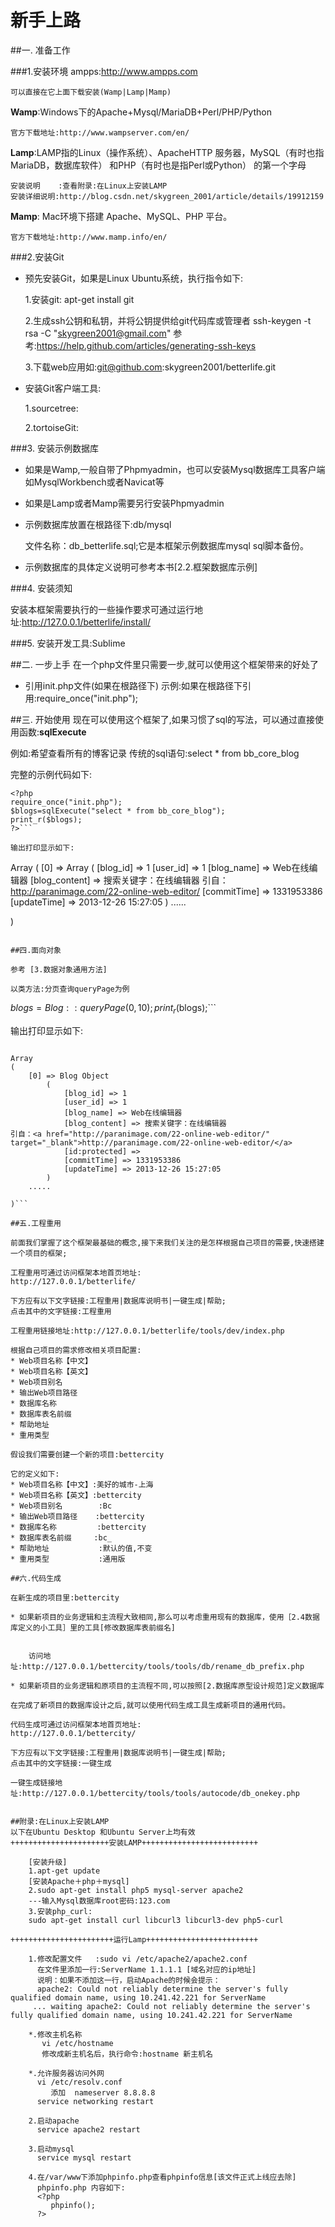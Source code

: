 # 新手上路

##一. 准备工作

###1.安装环境
ampps:http://www.ampps.com

    可以直接在它上面下载安装(Wamp|Lamp|Mamp)

**Wamp**:Windows下的Apache+Mysql/MariaDB+Perl/PHP/Python

    官方下载地址:http://www.wampserver.com/en/

**Lamp**:LAMP指的Linux（操作系统）、ApacheHTTP 服务器，MySQL（有时也指MariaDB，数据库软件） 和PHP（有时也是指Perl或Python） 的第一个字母

    安装说明    :查看附录:在Linux上安装LAMP
    安装详细说明:http://blog.csdn.net/skygreen_2001/article/details/19912159

**Mamp**: Mac环境下搭建 Apache、MySQL、PHP 平台。

    官方下载地址:http://www.mamp.info/en/

###2.安装Git
* 预先安装Git，如果是Linux Ubuntu系统，执行指令如下:

    1.安装git: apt-get install git

    2.生成ssh公钥和私钥，并将公钥提供给git代码库或管理者
        ssh-keygen -t rsa -C "skygreen2001@gmail.com"
        参考:https://help.github.com/articles/generating-ssh-keys

    3.下载web应用如:git@github.com:skygreen2001/betterlife.git

* 安装Git客户端工具:

    1.sourcetree:

    2.tortoiseGit:


###3. 安装示例数据库

* 如果是Wamp,一般自带了Phpmyadmin，也可以安装Mysql数据库工具客户端如MysqlWorkbench或者Navicat等

* 如果是Lamp或者Mamp需要另行安装Phpmyadmin

* 示例数据库放置在根路径下:db/mysql

  文件名称：db_betterlife.sql;它是本框架示例数据库mysql sql脚本备份。

* 示例数据库的具体定义说明可参考本书[2.2.框架数据库示例]

###4. 安装须知

安装本框架需要执行的一些操作要求可通过运行地址:http://127.0.0.1/betterlife/install/

###5. 安装开发工具:Sublime

##二. 一步上手
在一个php文件里只需要一步,就可以使用这个框架带来的好处了
* 引用init.php文件(如果在根路径下)
  示例:如果在根路径下引用:require_once("init.php");

##三. 开始使用
现在可以使用这个框架了,如果习惯了sql的写法，可以通过直接使用函数:**sqlExecute**

例如:希望查看所有的博客记录
传统的sql语句:select * from bb_core_blog

完整的示例代码如下:

```
<?php
require_once("init.php");
$blogs=sqlExecute("select * from bb_core_blog");
print_r($blogs);
?>```

输出打印显示如下:
```
Array
(
    [0] => Array
        (
            [blog_id] => 1
            [user_id] => 1
            [blog_name] => Web在线编辑器
            [blog_content] => 搜索关键字：在线编辑器
引自：<a href="http://paranimage.com/22-online-web-editor/" target="_blank">http://paranimage.com/22-online-web-editor/</a>
            [commitTime] => 1331953386
            [updateTime] => 2013-12-26 15:27:05
        )
    ......

)
```

##四.面向对象

参考 [3.数据对象通用方法]

以类方法:分页查询queryPage为例
```
$blogs=Blog::queryPage(0,10);
print_r($blogs);```

输出打印显示如下:
```

Array
(
    [0] => Blog Object
        (
            [blog_id] => 1
            [user_id] => 1
            [blog_name] => Web在线编辑器
            [blog_content] => 搜索关键字：在线编辑器
引自：<a href="http://paranimage.com/22-online-web-editor/" target="_blank">http://paranimage.com/22-online-web-editor/</a>
            [id:protected] =>
            [commitTime] => 1331953386
            [updateTime] => 2013-12-26 15:27:05
        )
    .....

)```

##五.工程重用

前面我们掌握了这个框架最基础的概念,接下来我们关注的是怎样根据自己项目的需要,快速搭建一个项目的框架;

工程重用可通过访问框架本地首页地址:
http://127.0.0.1/betterlife/

下方应有以下文字链接:工程重用|数据库说明书|一键生成|帮助;
点击其中的文字链接:工程重用

工程重用链接地址:http://127.0.0.1/betterlife/tools/dev/index.php

根据自己项目的需求修改相关项目配置:
* Web项目名称【中文】
* Web项目名称【英文】
* Web项目别名
* 输出Web项目路径
* 数据库名称
* 数据库表名前缀
* 帮助地址
* 重用类型

假设我们需要创建一个新的项目:bettercity

它的定义如下:
* Web项目名称【中文】:美好的城市-上海
* Web项目名称【英文】:bettercity
* Web项目别名        :Bc
* 输出Web项目路径    :bettercity
* 数据库名称         :bettercity
* 数据库表名前缀     :bc_
* 帮助地址           :默认的值,不变
* 重用类型           :通用版

##六.代码生成

在新生成的项目里:bettercity

* 如果新项目的业务逻辑和主流程大致相同,那么可以考虑重用现有的数据库，使用［2.4数据库定义的小工具］里的工具[修改数据库表前缀名]


    访问地址:http://127.0.0.1/bettercity/tools/tools/db/rename_db_prefix.php

* 如果新项目的业务逻辑和原项目的主流程不同,可以按照[2.数据库原型设计规范]定义数据库

在完成了新项目的数据库设计之后,就可以使用代码生成工具生成新项目的通用代码。

代码生成可通过访问框架本地首页地址:
http://127.0.0.1/bettercity/

下方应有以下文字链接:工程重用|数据库说明书|一键生成|帮助;
点击其中的文字链接:一键生成

一键生成链接地址:http://127.0.0.1/bettercity/tools/tools/autocode/db_onekey.php


##附录:在Linux上安装LAMP
以下在Ubuntu Desktop 和Ubuntu Server上均有效
++++++++++++++++++++++安装LAMP++++++++++++++++++++++++++

    [安装升级]
    1.apt-get update
    [安装Apache＋php＋mysql]
    2.sudo apt-get install php5 mysql-server apache2
    ---输入Mysql数据库root密码:123.com
    3.安装php_curl:
    sudo apt-get install curl libcurl3 libcurl3-dev php5-curl

+++++++++++++++++++++++运行Lamp+++++++++++++++++++++++++

    1.修改配置文件   :sudo vi /etc/apache2/apache2.conf
      在文件里添加一行:ServerName 1.1.1.1 [域名对应的ip地址]
      说明：如果不添加这一行，启动Apache的时候会提示：
      apache2: Could not reliably determine the server's fully qualified domain name, using 10.241.42.221 for ServerName
     ... waiting apache2: Could not reliably determine the server's fully qualified domain name, using 10.241.42.221 for ServerName

    *.修改主机名称
       vi /etc/hostname
       修改成新主机名后，执行命令:hostname 新主机名

    *.允许服务器访问外网
      vi /etc/resolv.conf
         添加  nameserver 8.8.8.8
      service networking restart

    2.启动apache
      service apache2 restart

    3.启动mysql
      service mysql restart

    4.在/var/www下添加phpinfo.php查看phpinfo信息[该文件正式上线应去除]
      phpinfo.php 内容如下:
      <?php
         phpinfo();
      ?>








